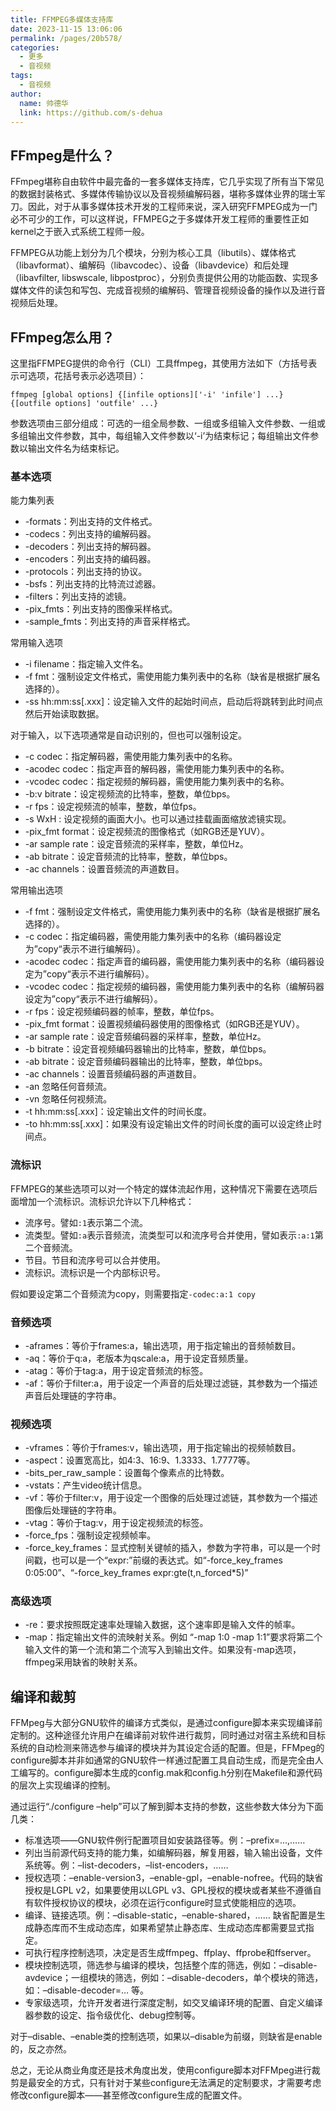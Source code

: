 ```yaml
---
title: FFMPEG多媒体支持库
date: 2023-11-15 13:06:06
permalink: /pages/20b578/
categories:
  - 更多
  - 音视频
tags:
  - 音视频
author: 
  name: 帅德华
  link: https://github.com/s-dehua
---
```

## FFmpeg是什么？

FFmpeg堪称自由软件中最完备的一套多媒体支持库，它几乎实现了所有当下常见的数据封装格式、多媒体传输协议以及音视频编解码器，堪称多媒体业界的瑞士军刀。因此，对于从事多媒体技术开发的工程师来说，深入研究FFMPEG成为一门必不可少的工作，可以这样说，FFMPEG之于多媒体开发工程师的重要性正如kernel之于嵌入式系统工程师一般。

FFMPEG从功能上划分为几个模块，分别为核心工具（libutils）、媒体格式（libavformat）、编解码（libavcodec）、设备（libavdevice）和后处理（libavfilter, libswscale, libpostproc），分别负责提供公用的功能函数、实现多媒体文件的读包和写包、完成音视频的编解码、管理音视频设备的操作以及进行音视频后处理。

## FFmpeg怎么用？

这里指FFMPEG提供的命令行（CLI）工具ffmpeg，其使用方法如下（方括号表示可选项，花括号表示必选项目）：

```shell
ffmpeg [global options] {[infile options]['-i' 'infile'] ...} {[outfile options] 'outfile' ...}
```

参数选项由三部分组成：可选的一组全局参数、一组或多组输入文件参数、一组或多组输出文件参数，其中，每组输入文件参数以‘-i’为结束标记；每组输出文件参数以输出文件名为结束标记。

### 基本选项

能力集列表

- -formats：列出支持的文件格式。
- -codecs：列出支持的编解码器。
- -decoders：列出支持的解码器。
- -encoders：列出支持的编码器。
- -protocols：列出支持的协议。
- -bsfs：列出支持的比特流过滤器。
- -filters：列出支持的滤镜。
- -pix_fmts：列出支持的图像采样格式。
- -sample_fmts：列出支持的声音采样格式。

常用输入选项

- -i filename：指定输入文件名。
- -f fmt：强制设定文件格式，需使用能力集列表中的名称（缺省是根据扩展名选择的）。
- -ss hh:mm:ss[.xxx]：设定输入文件的起始时间点，启动后将跳转到此时间点然后开始读取数据。

对于输入，以下选项通常是自动识别的，但也可以强制设定。

- -c codec：指定解码器，需使用能力集列表中的名称。
- -acodec codec：指定声音的解码器，需使用能力集列表中的名称。
- -vcodec codec：指定视频的解码器，需使用能力集列表中的名称。
- -b:v bitrate：设定视频流的比特率，整数，单位bps。
- -r fps：设定视频流的帧率，整数，单位fps。
- -s WxH : 设定视频的画面大小。也可以通过挂载画面缩放滤镜实现。
- -pix_fmt format：设定视频流的图像格式（如RGB还是YUV）。
- -ar sample rate：设定音频流的采样率，整数，单位Hz。
- -ab bitrate：设定音频流的比特率，整数，单位bps。
- -ac channels：设置音频流的声道数目。

常用输出选项

- -f fmt：强制设定文件格式，需使用能力集列表中的名称（缺省是根据扩展名选择的）。
- -c codec：指定编码器，需使用能力集列表中的名称（编码器设定为”copy“表示不进行编解码）。
- -acodec codec：指定声音的编码器，需使用能力集列表中的名称（编码器设定为”copy“表示不进行编解码）。
- -vcodec codec：指定视频的编码器，需使用能力集列表中的名称（编解码器设定为”copy“表示不进行编解码）。
- -r fps：设定视频编码器的帧率，整数，单位fps。
- -pix_fmt format：设置视频编码器使用的图像格式（如RGB还是YUV）。
- -ar sample rate：设定音频编码器的采样率，整数，单位Hz。
- -b bitrate：设定音视频编码器输出的比特率，整数，单位bps。
- -ab bitrate：设定音频编码器输出的比特率，整数，单位bps。
- -ac channels：设置音频编码器的声道数目。
- -an 忽略任何音频流。
- -vn 忽略任何视频流。
- -t hh:mm:ss[.xxx]：设定输出文件的时间长度。
- -to hh:mm:ss[.xxx]：如果没有设定输出文件的时间长度的画可以设定终止时间点。

### 流标识

FFMPEG的某些选项可以对一个特定的媒体流起作用，这种情况下需要在选项后面增加一个流标识。流标识允许以下几种格式：

- 流序号。譬如`:1`表示第二个流。
- 流类型。譬如`:a`表示音频流，流类型可以和流序号合并使用，譬如表示`:a:1`第二个音频流。
- 节目。节目和流序号可以合并使用。
- 流标识。流标识是一个内部标识号。

假如要设定第二个音频流为copy，则需要指定`-codec:a:1 copy`

### 音频选项

- -aframes：等价于frames:a，输出选项，用于指定输出的音频帧数目。
- -aq：等价于q:a，老版本为qscale:a，用于设定音频质量。
- -atag：等价于tag:a，用于设定音频流的标签。
- -af：等价于filter:a，用于设定一个声音的后处理过滤链，其参数为一个描述声音后处理链的字符串。

### 视频选项

- -vframes：等价于frames:v，输出选项，用于指定输出的视频帧数目。
- -aspect：设置宽高比，如4:3、16:9、1.3333、1.7777等。
- -bits_per_raw_sample：设置每个像素点的比特数。
- -vstats：产生video统计信息。
- -vf：等价于filter:v，用于设定一个图像的后处理过滤链，其参数为一个描述图像后处理链的字符串。
- -vtag：等价于tag:v，用于设定视频流的标签。
- -force_fps：强制设定视频帧率。
- -force_key_frames：显式控制关键帧的插入，参数为字符串，可以是一个时间戳，也可以是一个“expr:”前缀的表达式。如“-force_key_frames 0:05:00”、“-force_key_frames expr:gte(t,n_forced*5)”

### 高级选项

- -re：要求按照既定速率处理输入数据，这个速率即是输入文件的帧率。
- -map：指定输出文件的流映射关系。例如 “-map 1:0 -map 1:1”要求将第二个输入文件的第一个流和第二个流写入到输出文件。如果没有-map选项，ffmpeg采用缺省的映射关系。

## 编译和裁剪

FFMpeg与大部分GNU软件的编译方式类似，是通过configure脚本来实现编译前定制的。这种途径允许用户在编译前对软件进行裁剪，同时通过对宿主系统和目标系统的自动检测来筛选参与编译的模块并为其设定合适的配置。但是，FFMpeg的configure脚本并非如通常的GNU软件一样通过配置工具自动生成，而是完全由人工编写的。configure脚本生成的config.mak和config.h分别在Makefile和源代码的层次上实现编译的控制。

通过运行“./configure –help”可以了解到脚本支持的参数，这些参数大体分为下面几类：

- 标准选项——GNU软件例行配置项目如安装路径等。例：–prefix=…,……
- 列出当前源代码支持的能力集，如编解码器，解复用器，输入输出设备，文件系统等。例：–list-decoders，–list-encoders，……
- 授权选项：–enable-version3，–enable-gpl，–enable-nofree。代码的缺省授权是LGPL v2，如果要使用以LGPL v3、GPL授权的模块或者某些不遵循自有软件授权协议的模块，必须在运行configure时显式使能相应的选项。
- 编译、链接选项。例：–disable-static，–enable-shared，…… 缺省配置是生成静态库而不生成动态库，如果希望禁止静态库、生成动态库都需要显式指定。
- 可执行程序控制选项，决定是否生成ffmpeg、ffplay、ffprobe和ffserver。
- 模块控制选项，筛选参与编译的模块，包括整个库的筛选，例如：–disable-avdevice；一组模块的筛选，例如：–disable-decoders，单个模块的筛选，如：–disable-decoder=… 等。
- 专家级选项，允许开发者进行深度定制，如交叉编译环境的配置、自定义编译器参数的设定、指令级优化、debug控制等。

对于–disable、–enable类的控制选项，如果以–disable为前缀，则缺省是enable的，反之亦然。

总之，无论从商业角度还是技术角度出发，使用configure脚本对FFMpeg进行裁剪是最安全的方式，只有针对于某些configure无法满足的定制要求，才需要考虑修改configure脚本——甚至修改configure生成的配置文件。